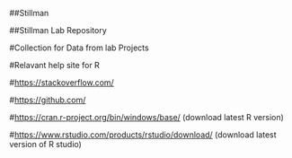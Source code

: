 ##Stillman

##Stillman Lab Repository

#Collection for Data from lab Projects

#Relavant help site for R

#https://stackoverflow.com/

#https://github.com/

#https://cran.r-project.org/bin/windows/base/ (download latest R version)

#https://www.rstudio.com/products/rstudio/download/ (download latest version of R studio)
